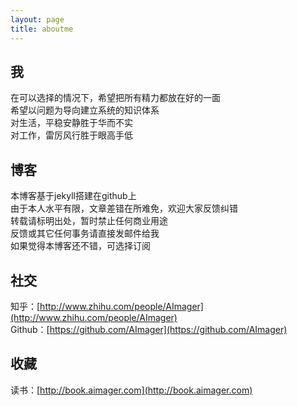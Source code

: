 ```yaml
---
layout: page
title: aboutme
---
```


## 我

在可以选择的情况下，希望把所有精力都放在好的一面  <br>
希望以问题为导向建立系统的知识体系   <br>
对生活，平稳安静胜于华而不实  <br>
对工作，雷厉风行胜于眼高手低

## 博客

本博客基于jekyll搭建在github上   <br>
由于本人水平有限，文章差错在所难免，欢迎大家反馈纠错  <br>
转载请标明出处，暂时禁止任何商业用途  <br>
反馈或其它任何事务请直接发邮件给我 <a href="mailto:funcemail@163.com"><i class="fa fa-mail-reply"></i></a> <br>
如果觉得本博客还不错，可选择订阅 <a href="/atom.xml"><i class="fa fa-rss"></i></a>

## 社交

知乎：[http://www.zhihu.com/people/AImager](http://www.zhihu.com/people/AImager) <br>
Github：[https://github.com/AImager](https://github.com/AImager) <br>

## 收藏

读书：[http://book.aimager.com](http://book.aimager.com) <br>



<div id="container_comment"></div>
